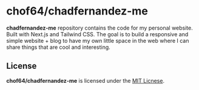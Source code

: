 # chof64/chadfernandez-me

**chadfernandez-me** repository contains the code for my personal website. Built with Next.js and Tailwind CSS. The goal is to build a responsive and simple website + blog to have my own little space in the web where I can share things that are cool and interesting.

## License

**chof64/chadfernandez-me** is licensed under the [MIT Licnese](/LICENSE).

